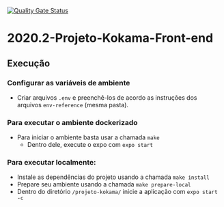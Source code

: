 [![Quality Gate Status](https://sonarcloud.io/api/project_badges/measure?project=fga-eps-mds_2020.2-Projeto-Kokama-Front-end&metric=alert_status)](https://sonarcloud.io/dashboard?id=fga-eps-mds_2020.2-Projeto-Kokama-Front-end)

# 2020.2-Projeto-Kokama-Front-end


## Execução

### Configurar as variáveis de ambiente

* Criar arquivos `.env` e preenchê-los de acordo as instruções dos arquivos `env-reference` (mesma pasta).

### Para executar o ambiente dockerizado
* Para iniciar o ambiente basta usar a chamada `make`
  - Dentro dele, execute o expo com `expo start`

### Para executar localmente:
* Instale as dependências do projeto usando a chamada `make install`
* Prepare seu ambiente usando a chamada `make prepare-local`
* Dentro do diretório `/projeto-kokama/` inicie a aplicação com `expo start -c`
